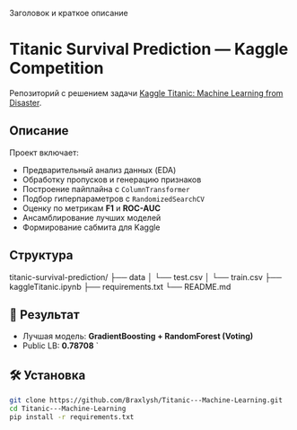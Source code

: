 Заголовок и краткое описание
# Titanic Survival Prediction — Kaggle Competition

Репозиторий с решением задачи [Kaggle Titanic: Machine Learning from Disaster](https://www.kaggle.com/c/titanic).

## Описание
Проект включает:
- Предварительный анализ данных (EDA)
- Обработку пропусков и генерацию признаков
- Построение пайплайна с `ColumnTransformer`
- Подбор гиперпараметров с `RandomizedSearchCV`
- Оценку по метрикам **F1** и **ROC-AUC**
- Ансамблирование лучших моделей
- Формирование сабмита для Kaggle

## Структура
titanic-survival-prediction/
├── data
│   └── test.csv
│   └── train.csv
├── kaggleTitanic.ipynb
├── requirements.txt
└── README.md


## 🚀 Результат
- Лучшая модель: **GradientBoosting + RandomForest (Voting)**
- Public LB: **0.78708**
`

## 🛠 Установка
```bash
git clone https://github.com/Braxlysh/Titanic---Machine-Learning.git
cd Titanic---Machine-Learning
pip install -r requirements.txt

